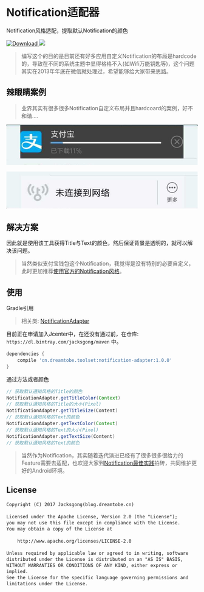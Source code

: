 # Notification适配器

Notification风格适配，提取默认Notification的颜色

[ ![Download](https://api.bintray.com/packages/jacksgong/maven/notification-adapter/images/download.svg) ](https://bintray.com/jacksgong/maven/notification-adapter/_latestVersion)
![](https://img.shields.io/badge/Android-NotificationAdapter-green.svg)

> 编写这个的目的是目前还有好多应用自定义Notification的布局是hardcode的，导致在不同的系统主题中显得格格不入(如Wifi万能钥匙等)，这个问题其实在2013年年底在微信就处理过，希望能够给大家带来思路。

## 辣眼睛案例

> 业界其实有很多很多Notification自定义布局并且hardcoard的案例，好不和谐....

![](https://github.com/Jacksgong/notification-adapter/raw/master/arts/alipay-demo.jpeg)

![](https://github.com/Jacksgong/notification-adapter/raw/master/arts/wifi-master-key-demo.jpeg)

## 解决方案

因此就是使用该工具获得Title与Text的颜色，然后保证背景是透明的，就可以解决该问题。

> 当然类似支付宝钱包这个Notification，我觉得是没有特别的必要自定义，此时更加推荐[使用官方的Notification风格](https://developer.android.com/training/notify-user/display-progress.html)。

## 使用

Gradle引用

> 相关类: [NotificationAdapter](https://github.com/Jacksgong/notification-adapter/blob/master/src/main/java/cn/dreamtobe/toolset/NotificationAdapter.java)

目前正在申请加入Jcenter中，在还没有通过前，在仓库: `https://dl.bintray.com/jacksgong/maven` 中。

```groovy
dependencies {
    compile 'cn.dreamtobe.toolset:notification-adapter:1.0.0'
}
```

通过方法或者颜色

```java
// 获取默认通知风格的Title的颜色
NotificationAdapter.getTitleColor(Context)
// 获取默认通知风格的Title的大小(Pixel)
NotificationAdapter.getTitleSize(Content)
// 获取默认通知风格的Text的颜色
NotificationAdapter.getTextColor(Context)
// 获取默认通知风格的Text的大小(Pixel)
NotificationAdapter.getTextSize(Content)
// 获取默认通知风格的Text的颜色
```


> 当然作为Notification，其实随着迭代演进已经有了很多很多很给力的Feature需要去适配，也欢迎大家到[Notification最佳实践](https://blog.dreamtobe.cn/2016/01/09/notification_best_practise/)拍砖，共同维护更好的Android环境。


## License

```
Copyright (C) 2017 Jacksgong(blog.dreamtobe.cn)

Licensed under the Apache License, Version 2.0 (the "License");
you may not use this file except in compliance with the License.
You may obtain a copy of the License at

    http://www.apache.org/licenses/LICENSE-2.0

Unless required by applicable law or agreed to in writing, software
distributed under the License is distributed on an "AS IS" BASIS,
WITHOUT WARRANTIES OR CONDITIONS OF ANY KIND, either express or implied.
See the License for the specific language governing permissions and
limitations under the License.
```
